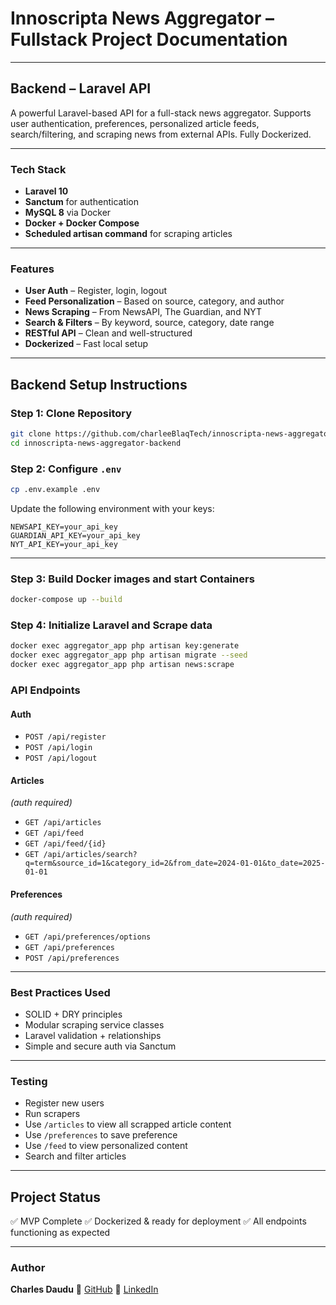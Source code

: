 # Innoscripta News Aggregator – Fullstack Project Documentation

---

## Backend – Laravel API

A powerful Laravel-based API for a full-stack news aggregator. Supports user authentication, preferences, personalized article feeds, search/filtering, and scraping news from external APIs. Fully Dockerized.

---

### Tech Stack

* **Laravel 10**
* **Sanctum** for authentication
* **MySQL 8** via Docker
* **Docker + Docker Compose**
* **Scheduled artisan command** for scraping articles

---

### Features

* **User Auth** – Register, login, logout
* **Feed Personalization** – Based on source, category, and author
* **News Scraping** – From NewsAPI, The Guardian, and NYT
* **Search & Filters** – By keyword, source, category, date range
* **RESTful API** – Clean and well-structured
* **Dockerized** – Fast local setup

---

## Backend Setup Instructions

### Step 1: Clone Repository

```bash
git clone https://github.com/charleeBlaqTech/innoscripta-news-aggregator-backend.git
cd innoscripta-news-aggregator-backend
```

### Step 2: Configure `.env`

```bash
cp .env.example .env
```

Update the following environment  with your keys:

```
NEWSAPI_KEY=your_api_key
GUARDIAN_API_KEY=your_api_key
NYT_API_KEY=your_api_key
```

---

### Step 3: Build Docker images and start Containers

```bash
docker-compose up --build
```

### Step 4: Initialize Laravel and Scrape data

```bash
docker exec aggregator_app php artisan key:generate
docker exec aggregator_app php artisan migrate --seed
docker exec aggregator_app php artisan news:scrape
```

### API Endpoints

#### Auth

* `POST /api/register`
* `POST /api/login`
* `POST /api/logout`

#### Articles
*(auth required)*
* `GET /api/articles`
* `GET /api/feed`
* `GET /api/feed/{id}`
* `GET /api/articles/search?q=term&source_id=1&category_id=2&from_date=2024-01-01&to_date=2025-01-01`

#### Preferences
*(auth required)*
* `GET /api/preferences/options`
* `GET /api/preferences`
* `POST /api/preferences`

---

### Best Practices Used

* SOLID + DRY principles
* Modular scraping service classes
* Laravel validation + relationships
* Simple and secure auth via Sanctum

---

### Testing

* Register new users
* Run scrapers
* Use `/articles` to view all scrapped article content
* Use `/preferences` to save preference
* Use `/feed` to view personalized content
* Search and filter articles

---

## Project Status

✅ MVP Complete
✅ Dockerized & ready for deployment
✅ All endpoints functioning as expected

---

### Author
**Charles Daudu**
🔗 [GitHub](https://github.com/charleeBlaqTech)
🔗 [LinkedIn](https://linkedin.com/in/charleeblaqtech)
